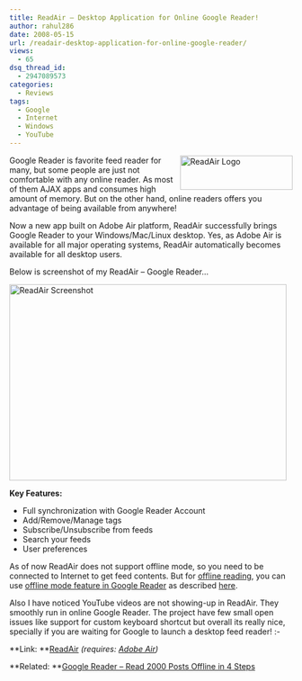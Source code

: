 ```yaml
---
title: ReadAir – Desktop Application for Online Google Reader!
author: rahul286
date: 2008-05-15
url: /readair-desktop-application-for-online-google-reader/
views:
  - 65
dsq_thread_id:
  - 2947089573
categories:
  - Reviews
tags:
  - Google
  - Internet
  - Windows
  - YouTube
---
```

[<img class="wp-image-51875" style="border-right: 0px;border-top: 0px;border-left: 0px;border-bottom: 0px" height="61" alt="ReadAir Logo" src="http://cdn.devilsworkshop.org/files/2008/05/image-thumb19.png" width="200" align="right" border="0" />][1] Google Reader is favorite feed reader for many, but some people are just not comfortable with any online reader. As most of them AJAX apps and consumes high amount of memory. But on the other hand, online readers offers you advantage of being available from anywhere!

Now a new app built on Adobe Air platform, ReadAir successfully brings Google Reader to your Windows/Mac/Linux desktop. Yes, as Adobe Air is available for all major operating systems, ReadAir automatically becomes available for all desktop users.

Below is screenshot of my ReadAir &#8211; Google Reader&#8230;

[<img style="border-right: 0px;border-top: 0px;border-left: 0px;border-bottom: 0px" height="349" alt="ReadAir Screenshot" src="http://cdn.devilsworkshop.org/files/2008/05/image-thumb20.png" width="493" border="0" />][2] 

**Key Features:**

  * Full synchronization with Google Reader Account
  * Add/Remove/Manage tags
  * Subscribe/Unsubscribe from feeds
  * Search your feeds
  * User preferences

As of now ReadAir does not support offline mode, so you need to be connected to Internet to get feed contents. But for [offline reading][3], you can use [offline mode feature in Google Reader][3] as described [here][3].

Also I have noticed YouTube videos are not showing-up in ReadAir. They smoothly run in online Google Reader. The project have few small open issues like support for custom keyboard shortcut but overall its really nice, specially if you are waiting for Google to launch a desktop feed reader! <img src="http://devilsworkshop.org/wp-includes/images/smilies/simple-smile.png" alt=":-)" class="wp-smiley" style="height: 1em; max-height: 1em;" />

**Link: **<a href="http://code.google.com/p/readair/" onclick="_gaq.push(['_trackEvent', 'outbound-article', 'http://code.google.com/p/readair/', 'ReadAir']);" >ReadAir</a>&#160;*(requires: *<a href="http://www.adobe.com/products/air/" onclick="_gaq.push(['_trackEvent', 'outbound-article', 'http://www.adobe.com/products/air/', 'Adobe Air']);" ><em>Adobe Air</em></a>*)*

**Related: **[Google Reader &#8211; Read 2000 Posts Offline in 4 Steps][3]

 [1]: http://cdn.devilsworkshop.org/files/2008/05/image21.png
 [2]: http://cdn.devilsworkshop.org/files/2008/05/image22.png
 [3]: http://devilsworkshop.org/2007/08/09/google-reader-4-steps-guide-to-read-2000-posts-offline/
